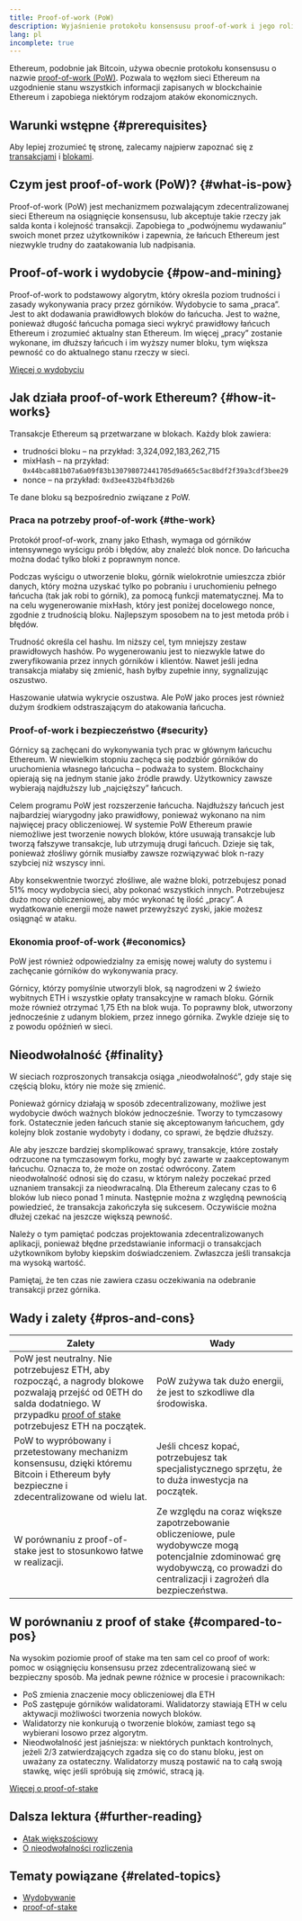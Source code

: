 ```yaml
---
title: Proof-of-work (PoW)
description: Wyjaśnienie protokołu konsensusu proof-of-work i jego roli w Ethereum.
lang: pl
incomplete: true
---
```


Ethereum, podobnie jak Bitcoin, używa obecnie protokołu konsensusu o nazwie [proof-of-work (PoW)](https://wikipedia.org/wiki/Proof_of_work). Pozwala to węzłom sieci Ethereum na uzgodnienie stanu wszystkich informacji zapisanych w blockchainie Ethereum i zapobiega niektórym rodzajom ataków ekonomicznych.

## Warunki wstępne {#prerequisites}

Aby lepiej zrozumieć tę stronę, zalecamy najpierw zapoznać się z [transakcjami](/developers/docs/transactions/) i [blokami](/developers/docs/blocks/).

## Czym jest proof-of-work (PoW)? {#what-is-pow}

Proof-of-work (PoW) jest mechanizmem pozwalającym zdecentralizowanej sieci Ethereum na osiągnięcie konsensusu, lub akceptuje takie rzeczy jak salda konta i kolejność transakcji. Zapobiega to „podwójnemu wydawaniu” swoich monet przez użytkowników i zapewnia, że ​​łańcuch Ethereum jest niezwykle trudny do zaatakowania lub nadpisania.

## Proof-of-work i wydobycie {#pow-and-mining}

Proof-of-work to podstawowy algorytm, który określa poziom trudności i zasady wykonywania pracy przez górników. Wydobycie to sama „praca”. Jest to akt dodawania prawidłowych bloków do łańcucha. Jest to ważne, ponieważ długość łańcucha pomaga sieci wykryć prawidłowy łańcuch Ethereum i zrozumieć aktualny stan Ethereum. Im więcej „pracy” zostanie wykonane, im dłuższy łańcuch i im wyższy numer bloku, tym większa pewność co do aktualnego stanu rzeczy w sieci.

[Więcej o wydobyciu](/developers/docs/consensus-mechanisms/pow/mining/)

## Jak działa proof-of-work Ethereum? {#how-it-works}

Transakcje Ethereum są przetwarzane w blokach. Każdy blok zawiera:

- trudności bloku – na przykład: 3,324,092,183,262,715
- mixHash – na przykład: <span class="break-words">`0x44bca881b07a6a09f83b130798072441705d9a665c5ac8bdf2f39a3cdf3bee29`</span>
- nonce – na przykład: `0xd3ee432b4fb3d26b`

Te dane bloku są bezpośrednio związane z PoW.

### Praca na potrzeby proof-of-work {#the-work}

Protokół proof-of-work, znany jako Ethash, wymaga od górników intensywnego wyścigu prób i błędów, aby znaleźć blok nonce. Do łańcucha można dodać tylko bloki z poprawnym nonce.

Podczas wyścigu o utworzenie bloku, górnik wielokrotnie umieszcza zbiór danych, który można uzyskać tylko po pobraniu i uruchomieniu pełnego łańcucha (tak jak robi to górnik), za pomocą funkcji matematycznej. Ma to na celu wygenerowanie mixHash, który jest poniżej docelowego nonce, zgodnie z trudnością bloku. Najlepszym sposobem na to jest metoda prób i błędów.

Trudność określa cel hashu. Im niższy cel, tym mniejszy zestaw prawidłowych hashów. Po wygenerowaniu jest to niezwykle łatwe do zweryfikowania przez innych górników i klientów. Nawet jeśli jedna transakcja miałaby się zmienić, hash byłby zupełnie inny, sygnalizując oszustwo.

Haszowanie ułatwia wykrycie oszustwa. Ale PoW jako proces jest również dużym środkiem odstraszającym do atakowania łańcucha.

### Proof-of-work i bezpieczeństwo {#security}

Górnicy są zachęcani do wykonywania tych prac w głównym łańcuchu Ethereum. W niewielkim stopniu zachęca się podzbiór górników do uruchomienia własnego łańcucha – podważa to system. Blockchainy opierają się na jednym stanie jako źródle prawdy. Użytkownicy zawsze wybierają najdłuższy lub „najcięższy” łańcuch.

Celem programu PoW jest rozszerzenie łańcucha. Najdłuższy łańcuch jest najbardziej wiarygodny jako prawidłowy, ponieważ wykonano na nim najwięcej pracy obliczeniowej. W systemie PoW Ethereum prawie niemożliwe jest tworzenie nowych bloków, które usuwają transakcje lub tworzą fałszywe transakcje, lub utrzymują drugi łańcuch. Dzieje się tak, ponieważ złośliwy górnik musiałby zawsze rozwiązywać blok n-razy szybciej niż wszyscy inni.

Aby konsekwentnie tworzyć złośliwe, ale ważne bloki, potrzebujesz ponad 51% mocy wydobycia sieci, aby pokonać wszystkich innych. Potrzebujesz dużo mocy obliczeniowej, aby móc wykonać tę ilość „pracy”. A wydatkowanie energii może nawet przewyższyć zyski, jakie możesz osiągnąć w ataku.

### Ekonomia proof-of-work {#economics}

PoW jest również odpowiedzialny za emisję nowej waluty do systemu i zachęcanie górników do wykonywania pracy.

Górnicy, którzy pomyślnie utworzyli blok, są nagrodzeni w 2 świeżo wybitnych ETH i wszystkie opłaty transakcyjne w ramach bloku. Górnik może również otrzymać 1,75 Eth na blok wuja. To poprawny blok, utworzony jednocześnie z udanym blokiem, przez innego górnika. Zwykle dzieje się to z powodu opóźnień w sieci.

## Nieodwołalność {#finality}

W sieciach rozproszonych transakcja osiąga „nieodwołalność”, gdy staje się częścią bloku, który nie może się zmienić.

Ponieważ górnicy działają w sposób zdecentralizowany, możliwe jest wydobycie dwóch ważnych bloków jednocześnie. Tworzy to tymczasowy fork. Ostatecznie jeden łańcuch stanie się akceptowanym łańcuchem, gdy kolejny blok zostanie wydobyty i dodany, co sprawi, że będzie dłuższy.

Ale aby jeszcze bardziej skomplikować sprawy, transakcje, które zostały odrzucone na tymczasowym forku, mogły być zawarte w zaakceptowanym łańcuchu. Oznacza to, że może on zostać odwrócony. Zatem nieodwołalność odnosi się do czasu, w którym należy poczekać przed uznaniem transakcji za nieodwracalną. Dla Ethereum zalecany czas to 6 bloków lub nieco ponad 1 minuta. Następnie można z względną pewnością powiedzieć, że transakcja zakończyła się sukcesem. Oczywiście można dłużej czekać na jeszcze większą pewność.

Należy o tym pamiętać podczas projektowania zdecentralizowanych aplikacji, ponieważ błędne przedstawianie informacji o transakcjach użytkownikom byłoby kiepskim doświadczeniem. Zwłaszcza jeśli transakcja ma wysoką wartość.

Pamiętaj, że ten czas nie zawiera czasu oczekiwania na odebranie transakcji przez górnika.

## Wady i zalety {#pros-and-cons}

| Zalety                                                                                                                                                                                                                           | Wady                                                                                                                                                                               |
| -------------------------------------------------------------------------------------------------------------------------------------------------------------------------------------------------------------------------------- | ---------------------------------------------------------------------------------------------------------------------------------------------------------------------------------- |
| PoW jest neutralny. Nie potrzebujesz ETH, aby rozpocząć, a nagrody blokowe pozwalają przejść od 0ETH do salda dodatniego. W przypadku [proof of stake](/developers/docs/consensus-mechanisms/pos/) potrzebujesz ETH na początek. | PoW zużywa tak dużo energii, że jest to szkodliwe dla środowiska.                                                                                                                  |
| PoW to wypróbowany i przetestowany mechanizm konsensusu, dzięki któremu Bitcoin i Ethereum były bezpieczne i zdecentralizowane od wielu lat.                                                                                     | Jeśli chcesz kopać, potrzebujesz tak specjalistycznego sprzętu, że to duża inwestycja na początek.                                                                                 |
| W porównaniu z proof-of-stake jest to stosunkowo łatwe w realizacji.                                                                                                                                                             | Ze względu na coraz większe zapotrzebowanie obliczeniowe, pule wydobywcze mogą potencjalnie zdominować grę wydobywczą, co prowadzi do centralizacji i zagrożeń dla bezpieczeństwa. |

## W porównaniu z proof of stake {#compared-to-pos}

Na wysokim poziomie proof of stake ma ten sam cel co proof of work: pomoc w osiągnięciu konsensusu przez zdecentralizowaną sieć w bezpieczny sposób. Ma jednak pewne różnice w procesie i pracownikach:

- PoS zmienia znaczenie mocy obliczeniowej dla ETH
- PoS zastępuje górników walidatorami. Walidatorzy stawiają ETH w celu aktywacji możliwości tworzenia nowych bloków.
- Walidatorzy nie konkurują o tworzenie bloków, zamiast tego są wybierani losowo przez algorytm.
- Nieodwołalność jest jaśniejsza: w niektórych punktach kontrolnych, jeżeli 2/3 zatwierdzających zgadza się co do stanu bloku, jest on uważany za ostateczny. Walidatorzy muszą postawić na to całą swoją stawkę, więc jeśli spróbują się zmówić, stracą ją.

[Więcej o proof-of-stake](/developers/docs/consensus-mechanisms/pos/)

## Dalsza lektura {#further-reading}

- [Atak większościowy](https://en.bitcoin.it/wiki/Majority_attack)
- [O nieodwołalności rozliczenia](https://blog.ethereum.org/2016/05/09/on-settlement-finality/)

## Tematy powiązane {#related-topics}

- [Wydobywanie](/developers/docs/consensus-mechanisms/pow/mining/)
- [proof-of-stake](/developers/docs/consensus-mechanisms/pos/)
